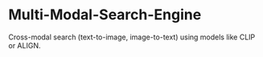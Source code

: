 # Multi-Modal-Search-Engine
Cross-modal search (text-to-image, image-to-text) using models like CLIP or ALIGN.

